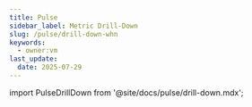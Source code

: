```yaml
---
title: Pulse
sidebar_label: Metric Drill-Down
slug: /pulse/drill-down-whn
keywords:
  - owner:vm
last_update:
  date: 2025-07-29
---
```


import PulseDrillDown from '@site/docs/pulse/drill-down.mdx';
 
<PulseDrillDown />
